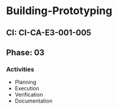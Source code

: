 # Building-Prototyping

## CI: CI-CA-E3-001-005
## Phase: 03

### Activities
- Planning
- Execution
- Verification
- Documentation
